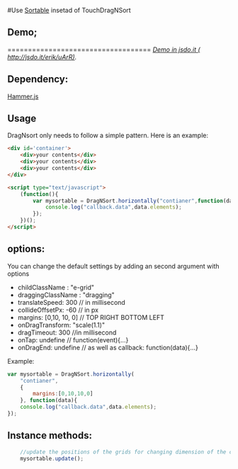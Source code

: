 #Use [Sortable](https://github.com/RubaXa/Sortable) insetad of TouchDragNSort

## Demo;
===================================
*[Demo in jsdo.it ( http://jsdo.it/erik/uArR)](http://jsdo.it/erik/uArR ).*

## Dependency:
[Hammer.js](http://eightmedia.github.io/hammer.js/)

## Usage
DragNsort only needs to follow a simple pattern. Here is an example:

```html
<div id='container'>
	<div>your contents</div>
	<div>your contents</div>
	<div>your contents</div>
</div>

<script type="text/javascript">
	(function(){
		var mysortable = DragNSort.horizontally("contianer",function(data){
		    console.log("callback.data",data.elements);
		});
	})();
</script>

```

## options:
You can change the default settings by adding an second argument with options
*  childClassName : "e-grid"
*  draggingClassName : "dragging"
*  translateSpeed: 300  // in millisecond
*  collideOffsetPx: -60 // in px
*  margins: [0,10, 10, 0] // TOP RIGHT BOTTOM LEFT
*  onDragTransform: "scale(1.1)"
*  dragTimeout: 300 //in millisecond
*  onTap: undefine // function(event){...}
*  onDragEnd: undefine // as well as callback: function(data){...}

Example:
```javascript
var mysortable = DragNSort.horizontally(
	"contianer",
	{
		margins:[0,10,10,0]	
	}, function(data){
	console.log("callback.data",data.elements);
});
```

## Instance methods:
```javascript
	//update the positions of the grids for changing dimension of the container.
	mysortable.update();
```
